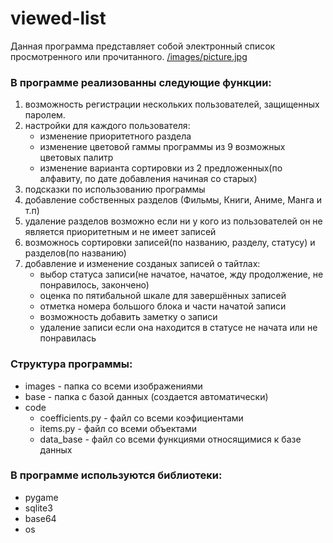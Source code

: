 # viewed-list
Данная программа представляет собой электронный список просмотренного или прочитанного.
[/images/picture.jpg](https://github.com/Yulya-S/viewed-list/blob/main/screenshots/screenshots_1.jpg)


### В программе реализованны следующие функции:
1. возможность регистрации нескольких пользователей, защищенных паролем.
2. настройки для каждого пользователя:
    - изменение приоритетного раздела
    - изменение цветовой гаммы программы из 9 возможных цветовых палитр
    - изменение варианта сортировки из 2 предложенных(по алфавиту, по дате добавления начиная со старых)
3. подсказки по использованию программы
4. добавление собственных разделов (Фильмы, Книги, Аниме, Манга и т.п)
5. удаление разделов возможно если ни у кого из пользователей он не является приоритетным и не имеет записей
6. возможнось сортировки записей(по названию, разделу, статусу) и разделов(по названию)
7. добавление и изменение созданых записей о тайтлах:
    - выбор статуса записи(не начатое, начатое, жду продолжение, не понравилось, закончено)
    - оценка по пятибальной шкале для завершённых записей
    - отметка номера большого блока и части начатой записи
    - возможность добавить заметку о записи
    - удаление записи если она находится в статусе не начата или не понравилась
### Структура программы:
- images - папка со всеми изображениями
- base - папка с базой данных (создается автоматически)
- code
    - coefficients.py - файл со всеми коэфициентами
    - items.py - файл со всеми объектами
    - data_base - файл со всеми функциями относящимися к базе данных
### В программе используются библиотеки:
- pygame
- sqlite3
- base64
- os

